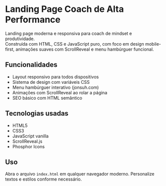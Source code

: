# Landing Page Coach de Alta Performance

Landing page moderna e responsiva para coach de mindset e produtividade.  
Construída com HTML, CSS e JavaScript puro, com foco em design mobile-first, animações suaves com ScrollReveal e menu hambúrguer funcional.

## Funcionalidades

- Layout responsivo para todos dispositivos  
- Sistema de design com variáveis CSS  
- Menu hambúrguer interativo (jonsuh.com)  
- Animações com ScrollReveal ao rolar a página  
- SEO básico com HTML semântico  

## Tecnologias usadas

- HTML5  
- CSS3  
- JavaScript vanilla  
- ScrollReveal.js  
- Phosphor Icons  

## Uso

Abra o arquivo `index.html` em qualquer navegador moderno. Personalize textos e estilos conforme necessário.
